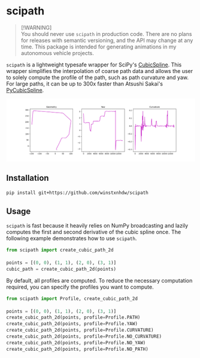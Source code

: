 # scipath

> [!WARNING]\
> You should never use `scipath` in production code. There are no plans for releases with semantic versioning, and the API may change at any time. This package is intended for generating animations in my autonomous vehicle projects.

`scipath` is a lightweight typesafe wrapper for SciPy's [CubicSpline](https://docs.scipy.org/doc/scipy/reference/generated/scipy.interpolate.CubicSpline.html). This wrapper simplifies the interpolation of coarse path data and allows the user to solely compute the profile of the path, such as path curvature and yaw. For large paths, it can be up to 300x faster than Atsushi Sakai's [PyCubicSpline](https://github.com/AtsushiSakai/pycubicspline).

<div align="center">
    <img src="resources/profile.png" alt="The geometric, yaw and curvature profile of a path generated with a cubic spline"/>
</div>

## Installation

```bash
pip install git+https://github.com/winstxnhdw/scipath
```

## Usage

`scipath` is fast because it heavily relies on NumPy broadcasting and lazily computes the first and second derivative of the cubic spline once. The following example demonstrates how to use `scipath`.

```python
from scipath import create_cubic_path_2d

points = [(0, 0), (1, 1), (2, 0), (3, 1)]
cubic_path = create_cubic_path_2d(points)
```

By default, all profiles are computed. To reduce the necessary computation required, you can specify the profiles you want to compute.

```python
from scipath import Profile, create_cubic_path_2d

points = [(0, 0), (1, 1), (2, 0), (3, 1)]
create_cubic_path_2d(points, profile=Profile.PATH)
create_cubic_path_2d(points, profile=Profile.YAW)
create_cubic_path_2d(points, profile=Profile.CURVATURE)
create_cubic_path_2d(points, profile=Profile.NO_CURVATURE)
create_cubic_path_2d(points, profile=Profile.NO_YAW)
create_cubic_path_2d(points, profile=Profile.NO_PATH)
```
